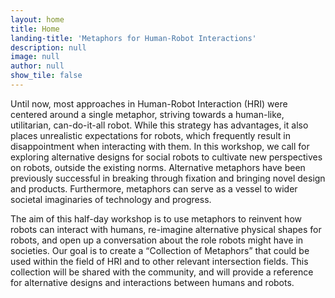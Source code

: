 ```yaml
---
layout: home
title: Home
landing-title: 'Metaphors for Human-Robot Interactions'
description: null
image: null
author: null
show_tile: false
---
```


Until now, most approaches in Human-Robot Interaction (HRI) were centered around a single metaphor, striving towards a human-like, utilitarian, can-do-it-all robot. While this strategy has advantages, it also places unrealistic expectations for robots, which frequently result in disappointment when interacting with them. In this workshop, we call for exploring alternative designs for social robots to cultivate new perspectives on robots, outside the existing norms. Alternative metaphors have been previously successful in breaking through fixation and bringing novel design and products.  Furthermore, metaphors can serve as a vessel to wider societal imaginaries of technology and progress. 

The aim of this half-day workshop is to use metaphors to reinvent how robots can interact with humans, re-imagine alternative physical shapes for robots, and open up a conversation about the role robots might have in societies. Our goal is to create a “Collection of Metaphors” that could be used within the field of HRI and to other relevant intersection fields. This collection will be shared with the community, and will provide a reference for alternative designs and interactions between humans and robots. 
